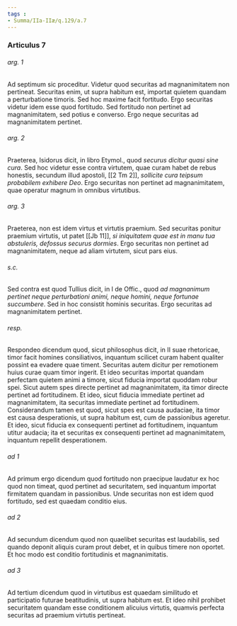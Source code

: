 ```yaml
---
tags : 
- Summa/IIa-IIæ/q.129/a.7
---
```


### Articulus 7

###### arg. 1
Ad septimum sic proceditur. Videtur quod securitas ad magnanimitatem non pertineat. Securitas enim, ut supra habitum est, importat quietem quandam a perturbatione timoris. Sed hoc maxime facit fortitudo. Ergo securitas videtur idem esse quod fortitudo. Sed fortitudo non pertinet ad magnanimitatem, sed potius e converso. Ergo neque securitas ad magnanimitatem pertinet.

###### arg. 2
Praeterea, Isidorus dicit, in libro Etymol., quod *securus dicitur quasi sine cura*. Sed hoc videtur esse contra virtutem, quae curam habet de rebus honestis, secundum illud apostoli, [[2 Tm 2]], *sollicite cura teipsum probabilem exhibere Deo*. Ergo securitas non pertinet ad magnanimitatem, quae operatur magnum in omnibus virtutibus.

###### arg. 3
Praeterea, non est idem virtus et virtutis praemium. Sed securitas ponitur praemium virtutis, ut patet [[Jb 11]], *si iniquitatem quae est in manu tua abstuleris, defossus securus dormies*. Ergo securitas non pertinet ad magnanimitatem, neque ad aliam virtutem, sicut pars eius.

###### s.c.
Sed contra est quod Tullius dicit, in I de Offic., quod *ad magnanimum pertinet neque perturbationi animi, neque homini, neque fortunae succumbere*. Sed in hoc consistit hominis securitas. Ergo securitas ad magnanimitatem pertinet.

###### resp.
Respondeo dicendum quod, sicut philosophus dicit, in II suae rhetoricae, timor facit homines consiliativos, inquantum scilicet curam habent qualiter possint ea evadere quae timent. Securitas autem dicitur per remotionem huius curae quam timor ingerit. Et ideo securitas importat quandam perfectam quietem animi a timore, sicut fiducia importat quoddam robur spei. Sicut autem spes directe pertinet ad magnanimitatem, ita timor directe pertinet ad fortitudinem. Et ideo, sicut fiducia immediate pertinet ad magnanimitatem, ita securitas immediate pertinet ad fortitudinem. Considerandum tamen est quod, sicut spes est causa audaciae, ita timor est causa desperationis, ut supra habitum est, cum de passionibus ageretur. Et ideo, sicut fiducia ex consequenti pertinet ad fortitudinem, inquantum utitur audacia; ita et securitas ex consequenti pertinet ad magnanimitatem, inquantum repellit desperationem.

###### ad 1
Ad primum ergo dicendum quod fortitudo non praecipue laudatur ex hoc quod non timeat, quod pertinet ad securitatem, sed inquantum importat firmitatem quandam in passionibus. Unde securitas non est idem quod fortitudo, sed est quaedam conditio eius.

###### ad 2
Ad secundum dicendum quod non quaelibet securitas est laudabilis, sed quando deponit aliquis curam prout debet, et in quibus timere non oportet. Et hoc modo est conditio fortitudinis et magnanimitatis.

###### ad 3
Ad tertium dicendum quod in virtutibus est quaedam similitudo et participatio futurae beatitudinis, ut supra habitum est. Et ideo nihil prohibet securitatem quandam esse conditionem alicuius virtutis, quamvis perfecta securitas ad praemium virtutis pertineat.

